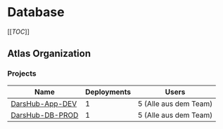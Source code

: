 # Database 

[[_TOC_]]

## Atlas Organization 
### Projects

| Name | Deployments | Users |
|--|--|--|
|[DarsHub-App-DEV](/wiki/Database/Development)| 1| 5 (Alle aus dem Team)|
|[DarsHub-DB-PROD](/wiki/Database/Production)| 1| 5 (Alle aus dem Team)|










